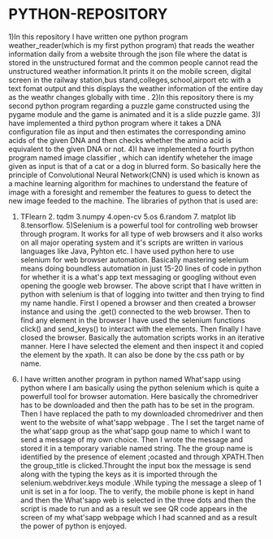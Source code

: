 # PYTHON-REPOSITORY
1)In this repository I have written one python program  weather_reader(which is my first python program) that reads the weather information daily from a website through the json file where the datat is stored in the unstructured format and the common people cannot read the unstructured weather information.It prints it on the mobile screen, digital screen in the railway station,bus stand,colleges,school,airport etc with a text fomat output and this displays the weather information of the entire day as the weathr changes globally with time .
2)In this repository there is my second python program regarding a puzzle game constructed using the pygame module and the game is animated and it is a slide puzzle game.
3)I have implemented a third python program where it takes a DNA configuration file as input and then estimates the corresponding amino acids of the given DNA and then checks whether the amino acid is equivalent to the given DNA or not.
4)I have implemented a fourth python program named image classifier , which can identify wheteher the image given as input is that of a cat or a dog in blurred form. So basically here the principle of Convolutional Neural Network(CNN) is used which is known as a machine learning algorithm for machines to understand the feature of image with a foresight and remember the features to guess to detect the new image feeded to the machine. The libraries of python that is used are:
1. TFlearn 2. tqdm 3.numpy 4.open-cv 5.os 6.random 7. matplot lib 8.tensorflow.
5)Selenium is a powerful tool for controlling web browser through program. It works for all type of web browsers and it also works on all major operating system and it's scripts are written in various languages like Java, Pyhton etc. I have used python here to use selenium for web browser automation. Basically mastering selenium means doing boundless automation in just 15-20 lines of code in python for whether it is a what's app text messaging or googling without even opening the google web browser. The above script that I have written in python with selenium is that of logging into twitter and then trying to find my name handle. First I opened a browser and then created a browser instance and using the .get() connected to the web browser. Then to find any element in the browser I have used the selenium functions click() and send_keys() to interact with the elements. Then finally I have closed the browser. Basically the automation scripts works in an iterative manner. Here I have selected the element and then inspect it and copied the element by the xpath. It can also be done by the css path or by name.
6) I have written another program in python named What'sapp using python where I am basically using the python selenium which is quite a powerfull  tool for browser automation. Here basically  the chromedriver has to be downloaded and then the path has to be set in the program. Then I have replaced the path to my downloaded chromedriver and then went to the website of what'sapp webpage . The I set the target name of the what'sapp group as the what'sapp goup name to which I want to send a message of my own choice. Then I wrote the message and stored it in a temporary variable named string. The the group name is identified by the presence of element ;ocasted and through XPATH.Then the group_title is clicked.Throught the input box the message is send along with the typing the keys as it is imported through the selenium.webdriver.keys module .While typing the message a sleep of 1 unit is set in a for loop. The to verify, the mobile phone is kept in hand and then the What'sapp web is selected in the three dots and then the script is made to run and as a result we see QR code appears in the screen of my what'sapp webpage which I had scanned and as a result the power of python is enjoyed.

